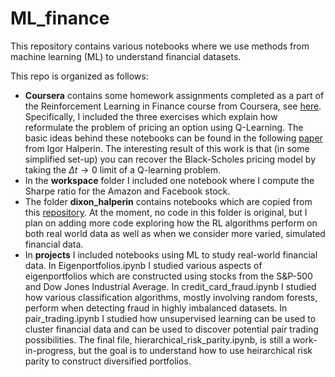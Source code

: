 # ML_finance

This repository contains various notebooks where we use methods from machine learning (ML) to understand financial datasets. 

This repo is organized as follows:

* **Coursera** contains some homework assignments completed as a part of the Reinforcement Learning in Finance course from Coursera, see <a href="https://www.coursera.org/learn/reinforcement-learning-in-finance?specialization=machine-learning-reinforcement-finance">here</a>. Specifically, I included the three exercises which explain how reformulate the problem of pricing an option using Q-Learning. The basic ideas behind these notebooks can be found in the following <a href="https://arxiv.org/pdf/1712.04609.pdf">paper</a> from Igor Halperin. The interesting result of this work is that (in some simplified set-up) you can recover the Black-Scholes pricing model by taking the $\Delta t\rightarrow 0$ limit of a Q-learning problem.
* In the **workspace** folder I included one notebook where I compute the Sharpe ratio for the Amazon and Facebook stock.
* The folder **dixon_halperin** contains notebooks which are copied from this <a href="https://github.com/mfrdixon/ML_Finance_Codes/tree/master/Chapter9-Reinforcement-Learning">repository</a>. At the moment, no code in this folder is original, but I plan on adding more code exploring how the RL algorithms perform on both real world data as well as when we consider more varied, simulated financial data.
* In **projects** I included notebooks using ML to study real-world financial data. In Eigenportfolios.ipynb I studied various aspects of eigenportfolios which are constructed using stocks from the S&P-500 and Dow Jones Industrial Average. In credit_card_fraud.ipynb I studied how various classification algorithms, mostly involving random forests, perform when detecting fraud in highly imbalanced datasets. In pair_trading.ipynb I studied how unsupervised learning can be used to cluster financial data and can be used to discover potential pair trading possibilities. The final file, hierarchical_risk_parity.ipynb, is still a work-in-progress, but the goal is to understand how to use heirarchical risk parity to construct diversified portfolios.
